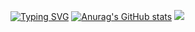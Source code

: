 [![Typing SVG](https://readme-typing-svg.herokuapp.com?font=Ma+Shan+Zheng&pause=1000&color=00D30C&width=435&lines=%E8%BF%99%E6%98%AF%E4%B8%80%E4%BD%8D%E8%BF%87%E6%B0%94%E7%9A%84%E8%80%81%E8%BD%A6%E8%BD%A6~;%E5%88%AB%E7%9C%8B%E5%95%A6%EF%BC%8C%E5%90%8E%E9%9D%A2%E4%BB%80%E4%B9%88%E9%83%BD%E6%B2%A1%E6%9C%89%E4%BA%86XD)](https://git.io/typing-svg)
[![Anurag's GitHub stats](https://github-readme-stats.vercel.app/api?username=Huaxidesu&count_private=true&show_icons=true&theme=great-gatsby)](https://github.com/anuraghazra/github-readme-stats)
![](https://snakegithub.pages.dev/github-contribution-grid-snake.svg)
